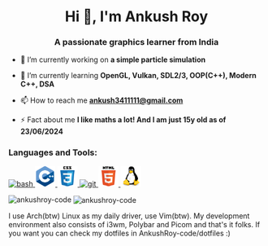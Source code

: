 <h1 align="center">Hi 👋, I'm Ankush Roy</h1>
<h3 align="center">A passionate graphics learner from India</h3>

- 🔭 I’m currently working on **a simple particle simulation**

- 🌱 I’m currently learning **OpenGL, Vulkan, SDL2/3, OOP(C++), Modern C++, DSA**

- 📫 How to reach me **ankush3411111@gmail.com**

- ⚡ Fact about me **I like maths a lot! And I am just 15y old as of 23/06/2024**

<h3 align="left">Languages and Tools:</h3>
<p align="left"> <a href="https://www.gnu.org/software/bash/" target="_blank" rel="noreferrer"> <img src="https://www.vectorlogo.zone/logos/gnu_bash/gnu_bash-icon.svg" alt="bash" width="40" height="40"/> </a> <a href="https://www.w3schools.com/cpp/" target="_blank" rel="noreferrer"> <img src="https://raw.githubusercontent.com/devicons/devicon/master/icons/cplusplus/cplusplus-original.svg" alt="cplusplus" width="40" height="40"/> </a> <a href="https://www.w3schools.com/css/" target="_blank" rel="noreferrer"> <img src="https://raw.githubusercontent.com/devicons/devicon/master/icons/css3/css3-original-wordmark.svg" alt="css3" width="40" height="40"/> </a> <a href="https://git-scm.com/" target="_blank" rel="noreferrer"> <img src="https://www.vectorlogo.zone/logos/git-scm/git-scm-icon.svg" alt="git" width="40" height="40"/> </a> <a href="https://www.w3.org/html/" target="_blank" rel="noreferrer"> <img src="https://raw.githubusercontent.com/devicons/devicon/master/icons/html5/html5-original-wordmark.svg" alt="html5" width="40" height="40"/> </a> <a href="https://www.linux.org/" target="_blank" rel="noreferrer"> <img src="https://raw.githubusercontent.com/devicons/devicon/master/icons/linux/linux-original.svg" alt="linux" width="40" height="40"/> </a> </p>

<p><img align="left" src="https://github-readme-stats.vercel.app/api/top-langs?username=ankushroy-code&show_icons=true&theme=tokyonight&locale=en&layout=compact" alt="ankushroy-code" /></p>

<p>&nbsp;<img align="center" src="https://github-readme-stats.vercel.app/api?username=ankushroy-code&show_icons=true&theme=tokyonight&locale=en" alt="ankushroy-code" /></p>

<p>I use Arch(btw) Linux as my daily driver, use Vim(btw). My development environment also consists of i3wm, Polybar and Picom and that's it folks. If you want you can check my dotfiles in AnkushRoy-code/dotfiles :)</p>
